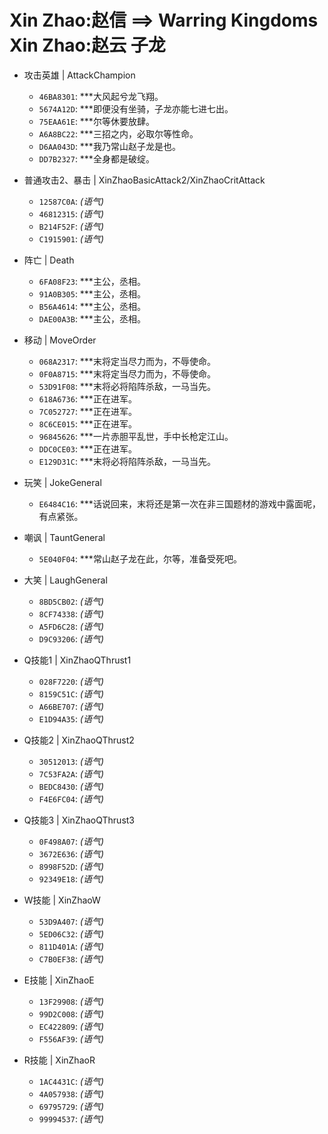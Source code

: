 # Xin Zhao:赵信 ==> Warring Kingdoms Xin Zhao:赵云 子龙

- 攻击英雄 | AttackChampion
  - `46BA8301`: ***大风起兮龙飞翔。
  - `5674A12D`: ***即便没有坐骑，子龙亦能七进七出。
  - `75EAA61E`: ***尔等休要放肆。
  - `A6A8BC22`: ***三招之内，必取尔等性命。
  - `D6AA043D`: ***我乃常山赵子龙是也。
  - `DD7B2327`: ***全身都是破绽。

- 普通攻击2、暴击 | XinZhaoBasicAttack2/XinZhaoCritAttack
  - `12587C0A`: *(语气)*
  - `46812315`: *(语气)*
  - `B214F52F`: *(语气)*
  - `C1915901`: *(语气)*

- 阵亡 | Death
  - `6FA08F23`: ***主公，丞相。
  - `91A0B305`: ***主公，丞相。
  - `B56A4614`: ***主公，丞相。
  - `DAE00A3B`: ***主公，丞相。

- 移动 | MoveOrder
  - `068A2317`: ***末将定当尽力而为，不辱使命。
  - `0F0A8715`: ***末将定当尽力而为，不辱使命。
  - `53D91F08`: ***末将必将陷阵杀敌，一马当先。
  - `618A6736`: ***正在进军。
  - `7C052727`: ***正在进军。
  - `8C6CE015`: ***正在进军。
  - `96845626`: ***一片赤胆平乱世，手中长枪定江山。
  - `DDC0CE03`: ***正在进军。
  - `E129D31C`: ***末将必将陷阵杀敌，一马当先。

- 玩笑 | JokeGeneral
  - `E6484C16`: ***话说回来，末将还是第一次在非三国题材的游戏中露面呢，有点紧张。

- 嘲讽 | TauntGeneral
  - `5E040F04`: ***常山赵子龙在此，尔等，准备受死吧。

- 大笑 | LaughGeneral
  - `8BD5CB02`: *(语气)*
  - `8CF74338`: *(语气)*
  - `A5FD6C28`: *(语气)*
  - `D9C93206`: *(语气)*

- Q技能1 | XinZhaoQThrust1
  - `028F7220`: *(语气)*
  - `8159C51C`: *(语气)*
  - `A66BE707`: *(语气)*
  - `E1D94A35`: *(语气)*

- Q技能2 | XinZhaoQThrust2
  - `30512013`: *(语气)*
  - `7C53FA2A`: *(语气)*
  - `BEDC8430`: *(语气)*
  - `F4E6FC04`: *(语气)*

- Q技能3 | XinZhaoQThrust3
  - `0F498A07`: *(语气)*
  - `3672E636`: *(语气)*
  - `8998F52D`: *(语气)*
  - `92349E18`: *(语气)*

- W技能 | XinZhaoW
  - `53D9A407`: *(语气)*
  - `5ED06C32`: *(语气)*
  - `811D401A`: *(语气)*
  - `C7B0EF38`: *(语气)*

- E技能 | XinZhaoE
  - `13F29908`: *(语气)*
  - `99D2C008`: *(语气)*
  - `EC422809`: *(语气)*
  - `F556AF39`: *(语气)*

- R技能 | XinZhaoR
  - `1AC4431C`: *(语气)*
  - `4A057938`: *(语气)*
  - `69795729`: *(语气)*
  - `99994537`: *(语气)*